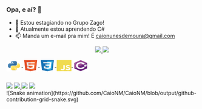 ### Opa, e aí? 👋

- 🔭 Estou estagiando no Grupo Zago! 
- 🌱 Atualmente estou aprendendo C#
- 📫 Manda um e-mail pra mim! É caionunesdemoura@gmail.com



<div align="center">
  <a href="https://github.com/CaioNM">
  <img height="180em" src="https://github-readme-stats.vercel.app/api?username=CaioNM&show_icons=true&theme=vue-dark&include_all_commits=true&count_private=true"/>
  <img height="180em" src="https://github-readme-stats.vercel.app/api/top-langs/?username=CaioNM&layout=compact&langs_count=7&theme=vue-dark"/>
</div>
<div style="display: inline_block"><br>
  <img align="center" alt="CaioPython" height="30" width="40" src="https://raw.githubusercontent.com/devicons/devicon/master/icons/python/python-original.svg">
  <img align="center" alt="CaioHTML" height="30" width="40" src="https://raw.githubusercontent.com/devicons/devicon/master/icons/html5/html5-original.svg">
  <img align="center" alt="CaioCSS" height="30" width="40" src="https://raw.githubusercontent.com/devicons/devicon/master/icons/css3/css3-original.svg">
  <img align="center" alt="CaioJs" height="30" width="40" src="https://raw.githubusercontent.com/devicons/devicon/master/icons/javascript/javascript-plain.svg">
  <img align="center" alt="CaioCsharp" height="30" width="40" src="https://raw.githubusercontent.com/devicons/devicon/master/icons/csharp/csharp-original.svg">
</div>
    
  ##
 
  <div> 
    <a href="https://www.linkedin.com/in/caio-moura-88a65b207" target="_blank"><img src="https://img.shields.io/badge/-LinkedIn-%230077B5?style=for-the-badge&logo=linkedin&logoColor=white" target="_blank"></a>
    <a href = "mailto:caionunesdemoura@gmail.com"><img src="https://img.shields.io/badge/-Gmail-%23333?style=for-the-badge&logo=gmail&logoColor=white" target="_blank">
    <a href="https://api.whatsapp.com/send?phone=5561984230923&text=Ol%C3%A1%2C%20vi%20seu%20perfil!%20Gostaria%20de%20conversar%2C%20pode%20entrar%20em%20contato%20comigo%20por%2Fpelo%20*%5Binsira%20aqui%20o%20m%C3%A9todo%20desejado%5D*" target="_blank"><img src="https://img.shields.io/badge/WhatsApp-25D366?style=for-the-badge&logo=whatsapp&logoColor=white" target="_blank"></a>
    <a href="https://www.instagram.com/caionunes.moura" target="_blank"><img src="https://img.shields.io/badge/-Instagram-%23E4405F?style=for-the-badge&logo=instagram&logoColor=white" target="_blank"></a>     
  </div>
  ![Snake animation](https://github.com/CaioNM/CaioNM/blob/output/github-contribution-grid-snake.svg)
  
